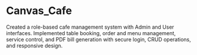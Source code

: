 # Canvas_Cafe
Created a role-based cafe management system with Admin and User interfaces. Implemented table booking, order and menu management, service control, and PDF bill generation with secure login, CRUD operations, and responsive design.
